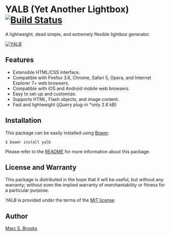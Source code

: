 # YALB (Yet Another Lightbox) [<img src="https://travis-ci.org/nuxy/YALB.svg?branch=master" alt="Build Status" />](https://travis-ci.org/nuxy/YALB)

A lightweight, dead simple, and extremely flexible lightbox generator.

[<img src="https://nuxy.github.io/YALB/preview.gif" alt="YALB" />](https://nuxy.github.io/YALB)

## Features

- Extensible HTML/CSS interface.
- Compatible with Firefox 3.6, Chrome, Safari 5, Opera, and Internet Explorer 7+ web browsers.
- Compatible with iOS and Android mobile web browsers.
- Easy to set-up and customize.
- Supports HTML, Flash objects, and image content.
- Fast and lightweight (jQuery plug-in *only 2.6 kB)

## Installation

This package can be easily installed using [Bower](http://bower.io).

    $ bower install yalb 

Please refer to the [README](https://nuxy.github.io/YALB) for more information about this package.

## License and Warranty

This package is distributed in the hope that it will be useful, but without any warranty; without even the implied warranty of merchantability or fitness for a particular purpose.

_YALB_ is provided under the terms of the [MIT license](http://www.opensource.org/licenses/mit-license.php)

## Author

[Marc S. Brooks](https://github.com/nuxy)
